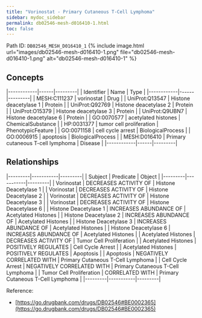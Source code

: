 ```yaml
---
title: "Vorinostat - Primary Cutaneous T-Cell Lymphoma"
sidebar: mydoc_sidebar
permalink: db02546-mesh-d016410-1.html
toc: false 
---
```



Path ID: `DB02546_MESH_D016410_1`
{% include image.html url="images/db02546-mesh-d016410-1.png" file="db02546-mesh-d016410-1.png" alt="db02546-mesh-d016410-1" %}

## Concepts

|------------|------|---------|
| Identifier | Name | Type    |
|------------|------|---------|
| MESH:C111237 | vorinostat | Drug |
| UniProt:Q13547 | Histone deacetylase 1 | Protein |
| UniProt:Q92769 | Histone deacetylase 2 | Protein |
| UniProt:O15379 | Histone deacetylase 3 | Protein |
| UniProt:Q9UBN7 | Histone deacetylase 6 | Protein |
| GO:0070577 | acetylated histones | ChemicalSubstance |
| HP:0031377 | tumor cell proliferation | PhenotypicFeature |
| GO:0071158 | cell cycle arrest | BiologicalProcess |
| GO:0006915 | apoptosis | BiologicalProcess |
| MESH:D016410 | Primary cutaneous T-cell lymphoma | Disease |
|------------|------|---------|

## Relationships

|---------|-----------|---------|
| Subject | Predicate | Object  |
|---------|-----------|---------|
| Vorinostat | DECREASES ACTIVITY OF | Histone Deacetylase 1 |
| Vorinostat | DECREASES ACTIVITY OF | Histone Deacetylase 2 |
| Vorinostat | DECREASES ACTIVITY OF | Histone Deacetylase 3 |
| Vorinostat | DECREASES ACTIVITY OF | Histone Deacetylase 6 |
| Histone Deacetylase 1 | INCREASES ABUNDANCE OF | Acetylated Histones |
| Histone Deacetylase 2 | INCREASES ABUNDANCE OF | Acetylated Histones |
| Histone Deacetylase 3 | INCREASES ABUNDANCE OF | Acetylated Histones |
| Histone Deacetylase 6 | INCREASES ABUNDANCE OF | Acetylated Histones |
| Acetylated Histones | DECREASES ACTIVITY OF | Tumor Cell Proliferation |
| Acetylated Histones | POSITIVELY REGULATES | Cell Cycle Arrest |
| Acetylated Histones | POSITIVELY REGULATES | Apoptosis |
| Apoptosis | NEGATIVELY CORRELATED WITH | Primary Cutaneous T-Cell Lymphoma |
| Cell Cycle Arrest | NEGATIVELY CORRELATED WITH | Primary Cutaneous T-Cell Lymphoma |
| Tumor Cell Proliferation | CORRELATED WITH | Primary Cutaneous T-Cell Lymphoma |
|---------|-----------|---------|

Reference: 
  - [https://go.drugbank.com/drugs/DB02546#BE0002365](https://go.drugbank.com/drugs/DB02546#BE0002365)
